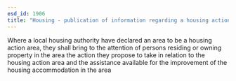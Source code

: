 ```yaml
---
esd_id: 1906
title: "Housing - publication of information regarding a housing action area"
---
```


Where a local housing authority have declared an area to be a housing action area, they shall bring to the attention of persons residing or owning property in the area the action they propose to take in relation to the housing action area and the assistance available for the improvement of the housing accommodation in the area

